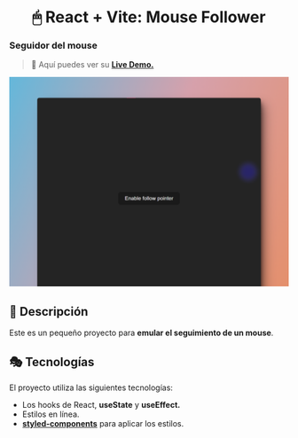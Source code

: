 <div align='center'>

# 🖱 React + Vite: Mouse Follower

</div>

### Seguidor del mouse

> 🧩 Aquí puedes ver su [**Live Demo.**](https://mouse-follower-abraham.netlify.app/)

![vista-previa](./public/preview/01-page-preview.png)

## 🚀 Descripción

Este es un pequeño proyecto para **emular el seguimiento de un mouse**.

## 🎭 Tecnologías

El proyecto utiliza las siguientes tecnologías:

- Los hooks de React, **useState** y **useEffect.**
- Estilos en línea.
- [**styled-components**](https://styled-components.com/) para aplicar los estilos.
